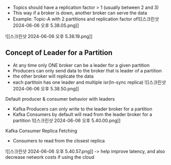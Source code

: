 - ﻿﻿Topics should have a replication factor > 1 (usually between 2 and 3)
- ﻿﻿This way if a broker is down, another broker can serve the data
- ﻿﻿Example: Topic-A with 2 partitions and replication factor of![[스크린샷 2024-06-06 오후 5.38.05.png]]

![[스크린샷 2024-06-06 오후 5.38.19.png]]

## Concept of Leader for a Partition
- At any time only ONE broker can be a leader for a given partition
- ﻿﻿Producers can only send data to the broker that is leader of a partition
- the other broker will replicate the data
- each partitoin has one leader and multiple isr(In-sync replica)
![[스크린샷 2024-06-06 오후 5.38.50.png]]

Default producer & consumer behavior with leaders

- ﻿﻿Kafka Producers can only write to the leader broker for a partition
- ﻿﻿Kafka Consumers by default will read from the leader broker for a partition
![[스크린샷 2024-06-06 오후 5.40.00.png]]

Kafka Consumer Replica Fetching
- Consumers to read from the closest replica

![[스크린샷 2024-06-06 오후 5.40.57.png]]
-> help improve latency, and also decrease network costs if using the cloud

